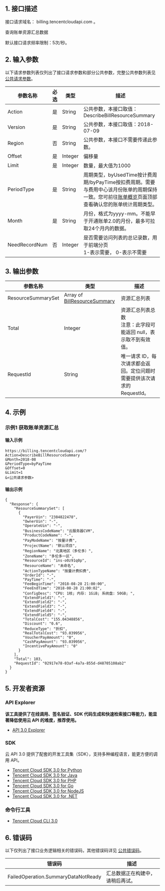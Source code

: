 ## 1. 接口描述

接口请求域名： billing.tencentcloudapi.com 。

查询账单资源汇总数据 

默认接口请求频率限制：5次/秒。

## 2. 输入参数

以下请求参数列表仅列出了接口请求参数和部分公共参数，完整公共参数列表见 [公共请求参数](/document/api/555/19173)。

| 参数名称 | 必选 | 类型 | 描述 |
|---------|---------|---------|---------|
| Action | 是 | String | 公共参数，本接口取值：DescribeBillResourceSummary |
| Version | 是 | String | 公共参数，本接口取值：2018-07-09 |
| Region | 否 | String | 公共参数，本接口不需要传递此参数。 |
| Offset | 是 | Integer | 偏移量 |
| Limit | 是 | Integer | 数量，最大值为1000 |
| PeriodType | 是 | String | 周期类型，byUsedTime按计费周期/byPayTime按扣费周期。需要与费用中心该月份账单的周期保持一致。您可前往[账单概览](https://console.cloud.tencent.com/expense/bill/overview)页面顶部查看确认您的账单统计周期类型。 |
| Month | 是 | String | 月份，格式为yyyy-mm。不能早于开通账单2.0的月份，最多可拉取24个月内的数据。 |
| NeedRecordNum | 否 | Integer | 是否需要访问列表的总记录数，用于前端分页<br/>1-表示需要， 0-表示不需要 |

## 3. 输出参数

| 参数名称 | 类型 | 描述 |
|---------|---------|---------|
| ResourceSummarySet | Array of [BillResourceSummary](/document/api/555/19183#BillResourceSummary) | 资源汇总列表|
| Total | Integer | 资源汇总列表总数<br/>注意：此字段可能返回 null，表示取不到有效值。|
| RequestId | String | 唯一请求 ID，每次请求都会返回。定位问题时需要提供该次请求的 RequestId。|

## 4. 示例

### 示例1 获取账单资源汇总

#### 输入示例

```
https://billing.tencentcloudapi.com/?Action=DescribeBillResourceSummary
&Month=2018-08
&PeriodType=byPayTime
&Offset=0
&Limit=1
&<公共请求参数>
```

#### 输出示例

```
{
  "Response": {
    "ResourceSummarySet": [
      {
        "PayerUin": "2384822478",
        "OwnerUin": "-",
        "OperateUin": "-",
        "BusinessCodeName": "云服务器CVM",
        "ProductCodeName": "-",
        "PayModeName": "按量计费",
        "ProjectName": "默认项目",
        "RegionName": "北美地区（多伦多）",
        "ZoneName": "多伦多一区",
        "ResourceId": "ins-o0z91q0p",
        "ResourceName": "未命名",
        "ActionTypeName": "按量计费扣费",
        "OrderId": "-",
        "PayTime": "-",
        "FeeBeginTime": "2018-08-28 21:00:00",
        "FeeEndTime": "2018-08-28 21:00:02",
        "ConfigDesc": "CPU: 1核; 内存: 1GiB; 系统盘: 50GB; ",
        "ExtendField1": "-",
        "ExtendField2": "-",
        "ExtendField3": "-",
        "ExtendField4": "-",
        "ExtendField5": "-",
        "TotalCost": "155.04348856",
        "Discount": "0.6",
        "ReduceType": "折扣",
        "RealTotalCost": "93.039956",
        "VoucherPayAmount": "0",
        "CashPayAmount": "93.039956",
        "IncentivePayAmount": "0"
      }
    ],
    "Total": 103,
    "RequestId": "02917e78-03af-4a7a-855d-d48705108ab2"
  }
}
```


## 5. 开发者资源

### API Explorer

**该工具提供了在线调用、签名验证、SDK 代码生成和快速检索接口等能力，能显著降低使用云 API 的难度，推荐使用。**

* [API 3.0 Explorer](https://console.cloud.tencent.com/api/explorer?Product=billing&Version=2018-07-09&Action=DescribeBillResourceSummary)

### SDK

云 API 3.0 提供了配套的开发工具集（SDK），支持多种编程语言，能更方便的调用 API。

* [Tencent Cloud SDK 3.0 for Python](https://github.com/TencentCloud/tencentcloud-sdk-python)
* [Tencent Cloud SDK 3.0 for Java](https://github.com/TencentCloud/tencentcloud-sdk-java)
* [Tencent Cloud SDK 3.0 for PHP](https://github.com/TencentCloud/tencentcloud-sdk-php)
* [Tencent Cloud SDK 3.0 for Go](https://github.com/TencentCloud/tencentcloud-sdk-go)
* [Tencent Cloud SDK 3.0 for NodeJS](https://github.com/TencentCloud/tencentcloud-sdk-nodejs)
* [Tencent Cloud SDK 3.0 for .NET](https://github.com/TencentCloud/tencentcloud-sdk-dotnet)

### 命令行工具

* [Tencent Cloud CLI 3.0](https://cloud.tencent.com/document/product/440/6176)

## 6. 错误码

以下仅列出了接口业务逻辑相关的错误码，其他错误码详见 [公共错误码](/document/api/555/19175#.E5.85.AC.E5.85.B1.E9.94.99.E8.AF.AF.E7.A0.81)。

| 错误码 | 描述 |
|---------|---------|
| FailedOperation.SummaryDataNotReady | 汇总数据正在构建中，请稍后再试。 |
